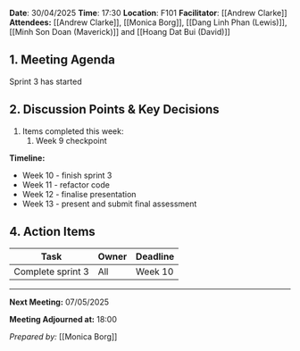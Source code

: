 **Date**: 30/04/2025
**Time**: 17:30
**Location**: F101
**Facilitator**: [[Andrew Clarke]]
**Attendees:** [[Andrew Clarke]], [[Monica Borg]], [[Dang Linh Phan (Lewis)]], [[Minh Son Doan (Maverick)]] and [[Hoang Dat Bui (David)]]

## **1. Meeting Agenda**
Sprint 3 has started

## **2. Discussion Points & Key Decisions**
1. Items completed this week:
   1. Week 9 checkpoint

**Timeline:** 
- Week 10 - finish sprint 3
- Week 11 - refactor code 
- Week 12 - finalise presentation 
- Week 13 - present and submit final assessment
   
## **4. Action Items**

| **Task**          | **Owner** | **Deadline** |  
|-------------------|-----------|--------------| 
| Complete sprint 3 | All       | Week 10 |

---
**Next Meeting:** 07/05/2025

**Meeting Adjourned at:** 18:00

_Prepared by:_ [[Monica Borg]]